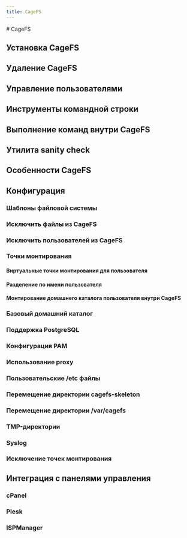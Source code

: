 ```yaml
---
title: CageFS
---
```

<gtranslate-io>
# CageFS

## Установка CageFS

## Удаление CageFS

## Управление пользователями

## Инструменты командной строки

## Выполнение команд внутри CageFS

## Утилита sanity check

## Особенности CageFS

## Конфигурация

### Шаблоны файловой системы

### Исключить файлы из CageFS

### Исключить пользователей из CageFS

### Точки монтирования

#### Виртуальные точки монтирования для пользователя

#### Разделение по имени пользователя

#### Монтирование домашнего каталога пользователя внутри CageFS

### Базовый домашний каталог

### Поддержка PostgreSQL

### Конфигурация PAM

### Использование proxy

### Пользовательские /etc файлы

### Перемещение директории cagefs-skeleton

### Перемещение директории /var/cagefs

### TMP-директории

### Syslog

### Исключение точек монтирования

## Интеграция с панелями управления

### cPanel

### Plesk

### ISPManager
</gtranslate-io>